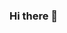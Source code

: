 ### Hi there 👋

<!--
**pastorZakaia/pastorZakaia** is a ✨ _special_ ✨ repository because its `README.md` (this file) appears on your GitHub profile.
![ A astronaut losing it at the computer as it refuses to work ] (<iframe src="https://giphy.com/embed/Rkis28kMJd1aE" width="480" height="317" frameBorder="0" class="giphy-embed" allowFullScreen></iframe><p><a href="https://giphy.com/gifs/angry-broken-computers-Rkis28kMJd1aE">via GIPHY</a></p>)
Here are some ideas to get you started:

- 🔭 I’m currently working on ...
- 🌱 I’m currently learning ...
- 👯 I’m looking to collaborate on ...
- 🤔 I’m looking for help with ...
- 💬 Ask me about ...
- 📫 How to reach me: ...
- 😄 Pronouns: They/Them...
- ⚡ Fun fact: ...
-->
